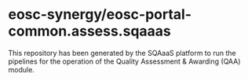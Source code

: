 # eosc-synergy/eosc-portal-common.assess.sqaaas
This repository has been generated by the SQAaaS platform to run the pipelines
for the operation of the
Quality Assessment & Awarding (QAA)
module.